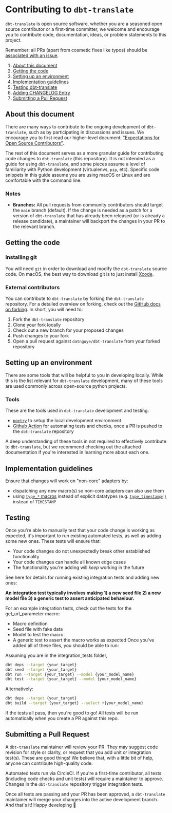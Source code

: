 # Contributing to `dbt-translate`

`dbt-translate` is open source software, whether you are a seasoned open source contributor or a first-time committer, we welcome and encourage you to contribute code, documentation, ideas, or problem statements to this project.

Remember: all PRs (apart from cosmetic fixes like typos) should be [associated with an issue](https://docs.getdbt.com/docs/contributing/oss-expectations#pull-requests).

1. [About this document](#about-this-document)
1. [Getting the code](#getting-the-code)
1. [Setting up an environment](#setting-up-an-environment)
1. [Implementation guidelines](#implementation-guidelines)
1. [Testing dbt-translate](#testing)
1. [Adding CHANGELOG Entry](#adding-changelog-entry)
1. [Submitting a Pull Request](#submitting-a-pull-request)

## About this document

There are many ways to contribute to the ongoing development of `dbt-translate`, such as by participating in discussions and issues. We encourage you to first read our higher-level document: ["Expectations for Open Source Contributors"](https://docs.getdbt.com/docs/contributing/oss-expectations).

The rest of this document serves as a more granular guide for contributing code changes to `dbt-translate` (this repository). It is not intended as a guide for using `dbt-translate`, and some pieces assume a level of familiarity with Python development (virtualenvs, `pip`, etc). Specific code snippets in this guide assume you are using macOS or Linux and are comfortable with the command line.

### Notes

- **Branches:** All pull requests from community contributors should target the `main` branch (default). If the change is needed as a patch for a version of `dbt-translate` that has already been released (or is already a release candidate), a maintainer will backport the changes in your PR to the relevant branch.

## Getting the code

### Installing git

You will need `git` in order to download and modify the `dbt-translate` source code. On macOS, the best way to download git is to just install [Xcode](https://developer.apple.com/support/xcode/).

### External contributors

You can contribute to `dbt-translate` by forking the `dbt-translate` repository. For a detailed overview on forking, check out the [GitHub docs on forking](https://help.github.com/en/articles/fork-a-repo). In short, you will need to:

1. Fork the `dbt-translate` repository
2. Clone your fork locally
3. Check out a new branch for your proposed changes
4. Push changes to your fork
5. Open a pull request against `datnguye/dbt-translate` from your forked repository

## Setting up an environment

There are some tools that will be helpful to you in developing locally. While this is the list relevant for `dbt-translate` development, many of these tools are used commonly across open-source python projects.

### Tools

These are the tools used in `dbt-translate` development and testing:
- [`poetry`](https://python-poetry.org/docs/) to setup the local development environment
- [Github Action](https://circleci.com/) for automating tests and checks, once a PR is pushed to the `dbt-translate` repository

A deep understanding of these tools in not required to effectively contribute to `dbt-translate`, but we recommend checking out the attached documentation if you're interested in learning more about each one.

## Implementation guidelines

Ensure that changes will work on "non-core" adapters by:
- dispatching any new macro(s) so non-core adapters can also use them
- using [`type_*` macros](https://docs.getdbt.com/reference/dbt-jinja-functions/cross-database-macros#data-type-functions) instead of explicit datatypes (e.g. [`type_timestamp()`](https://docs.getdbt.com/reference/dbt-jinja-functions/cross-database-macros#type_timestamp) instead of `TIMESTAMP`

## Testing

Once you're able to manually test that your code change is working as expected, it's important to run existing automated tests, as well as adding some new ones. These tests will ensure that:
- Your code changes do not unexpectedly break other established functionality
- Your code changes can handle all known edge cases
- The functionality you're adding will _keep_ working in the future

See here for details for running existing integration tests and adding new ones:

**An integration test typically involves making 1) a new seed file 2) a new model file 3) a generic test to assert anticipated behaviour.**

For an example integration tests, check out the tests for the get_url_parameter macro:
- Macro definition
- Seed file with fake data
- Model to test the macro
- A generic test to assert the macro works as expected
Once you've added all of these files, you should be able to run:

Assuming you are in the integration_tests folder,
```bash
dbt deps --target {your_target}
dbt seed --target {your_target}
dbt run --target {your_target} --model {your_model_name}
dbt test --target {your_target} --model {your_model_name}
```
Alternatively:
```bash
dbt deps --target {your_target}
dbt build --target {your_target} --select +{your_model_name}
```
If the tests all pass, then you're good to go! All tests will be run automatically when you create a PR against this repo.


## Submitting a Pull Request

A `dbt-translate` maintainer will review your PR. They may suggest code revision for style or clarity, or request that you add unit or integration test(s). These are good things! We believe that, with a little bit of help, anyone can contribute high-quality code.

Automated tests run via CircleCI. If you're a first-time contributor, all tests (including code checks and unit tests) will require a maintainer to approve. Changes in the `dbt-translate` repository trigger integration tests.

Once all tests are passing and your PR has been approved, a `dbt-translate` maintainer will merge your changes into the active development branch. And that's it! Happy developing :tada: